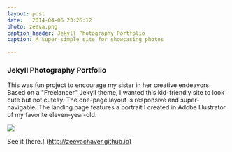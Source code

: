 ```yaml
---
layout: post
date:   2014-04-06 23:26:12
photo: zeeva.png
caption_header: Jekyll Photography Portfolio
caption: A super-simple site for showcasing photos

---
```


### Jekyll Photography Portfolio

This was fun project to encourage my sister in her creative endeavors. Based on a "Freelancer" Jekyll theme, I wanted this kid-friendly site to look cute but not cutesy. The one-page layout is responsive and super-navigable. The landing page features a portrait I created in Adobe Illustrator of my favorite eleven-year-old.

<img src="{{site.url}}/img/large/zeevasite.png" class="piece"/>



See it [here.] (http://zeevachaver.github.io)





